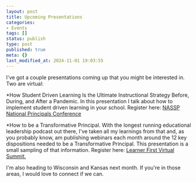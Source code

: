 ```yaml
---
layout: post
title: Upcoming Presentations
categories:
- Events
tags: []
status: publish
type: post
published: true
meta: {}
last_modified_at: 2024-11-01 19:03:55
---
```


I've got a couple presentations coming up that you might be interested in. Two are virtual:

*How Student Driven Learning Is the Ultimate Instructional Strategy Before, During, and After a Pandemic. In this presentation I talk about how to implement student driven learning in your school. Register here: 
[NASSP National Principals Conference](https://www.principalsconference.org/register/)


*How to be a Transformative Principal. With the longest running educational leadership podcast out there, I've taken all my learnings from that and, as you probably know, am publishing webinars each month around the 12 key dispositions needed to be a Transformative Principal. This presentation is a small sampling of that information. Register here: 
[Learner First Virtual Summit.](https://www.firsteducation-us.com/first-summit-2021)

I'm also heading to Wisconsin and Kansas next month. If you're in those areas, I would love to connect if we can.
